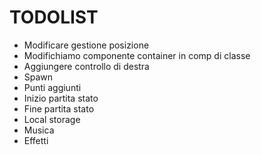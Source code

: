 # TODOLIST

- Modificare gestione posizione
- Modifichiamo componente container in comp di classe
- Aggiungere controllo di destra
- Spawn
- Punti aggiunti
- Inizio partita stato
- Fine partita stato
- Local storage
- Musica
- Effetti
